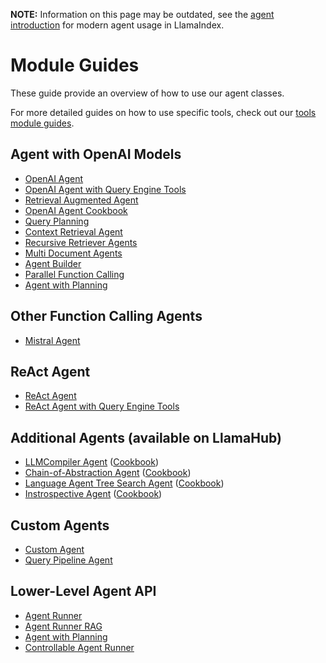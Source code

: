 **NOTE:** Information on this page may be outdated, see the [agent introduction](./index.md) for modern agent usage in LlamaIndex.

# Module Guides

These guide provide an overview of how to use our agent classes.

For more detailed guides on how to use specific tools, check out our [tools module guides](./tools.md).

## Agent with OpenAI Models

- [OpenAI Agent](../../../examples/agent/openai_agent.ipynb)
- [OpenAI Agent with Query Engine Tools](../../../examples/agent/openai_agent_with_query_engine.ipynb)
- [Retrieval Augmented Agent](../../../examples/agent/openai_agent_retrieval.ipynb)
- [OpenAI Agent Cookbook](../../../examples/agent/openai_agent_query_cookbook.ipynb)
- [Query Planning](../../../examples/agent/openai_agent_query_plan.ipynb)
- [Context Retrieval Agent](../../../examples/agent/openai_agent_context_retrieval.ipynb)
- [Recursive Retriever Agents](../../../examples/query_engine/recursive_retriever_agents.ipynb)
- [Multi Document Agents](../../../examples/agent/multi_document_agents.ipynb)
- [Agent Builder](../../../examples/agent/agent_builder.ipynb)
- [Parallel Function Calling](../../../examples/agent/openai_agent_parallel_function_calling.ipynb)
- [Agent with Planning](../../../examples/agent/structured_planner.ipynb)

## Other Function Calling Agents

- [Mistral Agent](../../../examples/agent/mistral_agent.ipynb)

## ReAct Agent

- [ReAct Agent](../../../examples/agent/react_agent.ipynb)
- [ReAct Agent with Query Engine Tools](../../../examples/agent/react_agent_with_query_engine.ipynb)

## Additional Agents (available on LlamaHub)

- [LLMCompiler Agent](https://llamahub.ai/l/llama-packs/llama-index-packs-agents-llm-compiler?from=) ([Cookbook](https://github.com/run-llama/llama_index/blob/main/llama-index-packs/llama-index-packs-agents-llm-compiler/examples/llm_compiler.ipynb))
- [Chain-of-Abstraction Agent](https://llamahub.ai/l/llama-packs/llama-index-packs-agents-coa?from=) ([Cookbook](https://github.com/run-llama/llama_index/blob/main/docs/docs/examples/agent/coa_agent.ipynb))
- [Language Agent Tree Search Agent](https://llamahub.ai/l/llama-packs/llama-index-packs-agents-lats?from=) ([Cookbook](https://github.com/run-llama/llama_index/blob/main/docs/docs/examples/agent/lats_agent.ipynb))
- [Instrospective Agent](https://llamahub.ai/l/agent/llama-index-agent-introspective?from=agent) ([Cookbook](https://github.com/run-llama/llama_index/blob/main/docs/docs/examples/agent/introspective_agent_toxicity_reduction.ipynb))

## Custom Agents

- [Custom Agent](../../../examples/agent/custom_agent.ipynb)
- [Query Pipeline Agent](../../../examples/agent/agent_runner/query_pipeline_agent.ipynb)

## Lower-Level Agent API

- [Agent Runner](../../../examples/agent/agent_runner/agent_runner.ipynb)
- [Agent Runner RAG](../../../examples/agent/agent_runner/agent_runner_rag.ipynb)
- [Agent with Planning](../../../examples/agent/structured_planner.ipynb)
- [Controllable Agent Runner](../../../examples/agent/agent_runner/agent_runner_rag_controllable.ipynb)
